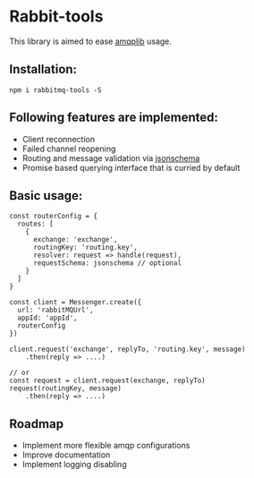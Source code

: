 # Rabbit-tools

This library is aimed to ease [amqplib](https://github.com/squaremo/amqp.node) usage.

## Installation:
```
npm i rabbitmq-tools -S
```

## Following features are implemented:
* Client reconnection
* Failed channel reopening
* Routing and message validation via [jsonschema](https://github.com/tdegrunt/jsonschema)
* Promise based querying interface that is curried by default

## Basic usage:
```
const routerConfig = {
  routes: [
    {
      exchange: 'exchange',
      routingKey: 'routing.key',
      resolver: request => handle(request),
      requestSchema: jsonschema // optional
    }
  ]
}

const client = Messenger.create({
  url: 'rabbitMQUrl',
  appId: 'appId',
  routerConfig
})

client.request('exchange', replyTo, 'routing.key', message)
    .then(reply => ....)
    
// or 
const request = client.request(exchange, replyTo)
request(routingKey, message)
    .then(reply => ....)
```

## Roadmap
* Implement more flexible amqp configurations
* Improve documentation
* Implement logging disabling

